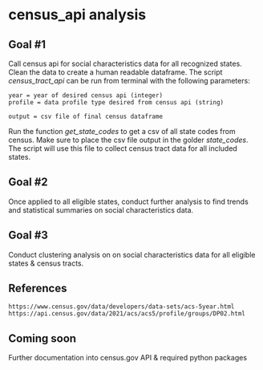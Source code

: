 # census_api analysis

## Goal #1

Call census api for social characteristics data for all recognized states. Clean the data to create a human readable dataframe. The script _census_tract_api_ can be run from terminal with the following parameters:

```
year = year of desired census api (integer)
profile = data profile type desired from census api (string)

output = csv file of final census dataframe
```

Run the function _get_state_codes_ to get a csv of all state codes from census. Make sure to place the csv file output in the golder _state_codes_. The script will use this file to collect census tract data for all included states.

## Goal #2
Once applied to all eligible states, conduct further analysis to find trends and statistical summaries on social characteristics data.

## Goal #3
Conduct clustering analysis on on social characteristics data for all eligible states & census tracts.

## References
```
https://www.census.gov/data/developers/data-sets/acs-5year.html
https://api.census.gov/data/2021/acs/acs5/profile/groups/DP02.html
```

## Coming soon

Further documentation into census.gov API & required python packages



